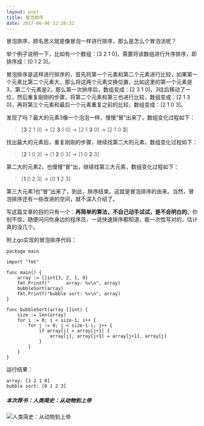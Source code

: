 ```yaml
---
layout: post
title: 冒泡排序
date: 2017-06-06 22:26:32
---
```

冒泡排序，顾名思义就是像冒泡一样进行排序，那么是怎么个冒泡法呢？

举个例子说明一下，比如有一个数组：[3 2 1 0]，需要将该数组进行升序排序，即排序成：[0 1 2 3]。

冒泡排序是这样进行排序的，首先将第一个元素和第二个元素进行比较，如果第一个元素比第二个元素大，那么将这两个元素交换位置，比如这里的第一个元素是3，第二个元素是2，那么第一次排序后，数组变成：[2 3 1 0]，3往后移动了一位，然后重复刚刚的步骤，将第二个元素和第三也进行比较，数组变成：[2 1 3 0]，再将第三个元素和最后一个元素重复之前的比较，数组变成：[2 1 0 3]。

发现了吗？最大的元素3像一个泡泡一样，慢慢“冒”出来了，数组变化过程如下：

> [**3** 2 1 0] -> [2 **3** 1 0] -> [2 1 **3** 0] -> [2 1 0 **3**]

找出最大的元素后，重复刚刚的步骤，继续找第二大的元素，数组变化过程如下：

> [**2** 1 0 3] -> [1 **2** 0 3] -> [1 0 **2** 3]

第二大的元素2，也慢慢“冒”出，继续找第三大元素，数组变化过程如下：

> [**1** 0 2 3] -> [0 **1** 2 3]

第三大元素1也“冒”出来了，到此，排序结束。这就是冒泡排序的由来。当然，冒泡排序还有一些改进的空间，就不深入介绍了。

写这篇文章的目的只有一个：**再简单的算法，不自己动手试试，是不会明白的**。你别不信，随便问问你身边的程序员，一说快速排序都知道，能一次性写对的，估计真的没几个。

附上go实现的冒泡排序代码：

```
package main

import "fmt"

func main() {
    array := []int{3, 2, 1, 0}
    fmt.Printf("      array: %v\n", array)
    bubbleSort(array)
    fmt.Printf("bubble sort: %v\n", array)
}

func bubbleSort(array []int) {
    size := len(array)
    for i := 0; i < size-1; i++ {
        for j := 0; j < size-1-i; j++ {
            if array[j] > array[j+1] {
                array[j], array[j+1] = array[j+1], array[j]
            }
        }
    }
}
```

运行结果：

```
array: [3 2 1 0]
bubble sort: [0 1 2 3]

```

##### 本次荐书：人类简史：从动物到上帝

![人类简史：从动物到上帝](http://img10.360buyimg.com/n1/jfs/t5674/65/2075427697/106269/649a4ea2/592bf160N04f05f25.jpg)
